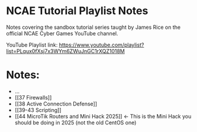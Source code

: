 # NCAE Tutorial Playlist Notes
Notes covering the sandbox tutorial series taught by James Rice on the official NCAE Cyber Games YouTube channel.

YouTube Playlist link: https://www.youtube.com/playlist?list=PLqux0fXsj7x3WYm6ZWuJnGC1rXQZ1018M

# Notes:
- ...
- [[37 Firewalls]]
- [[38 Active Connection Defense]]
- [[39-43 Scripting]]
- [[44 MicroTik Routers and Mini Hack 2025]] <- This is the Mini Hack you should be doing in 2025 (not the old CentOS one)
